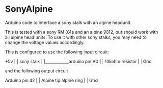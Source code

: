 # SonyAlpine
Arduino code to interface a sony stalk with an alpine headunit.

This is tested with a sony RM-X4s and an alpine 9812, but should work with all alpine head units. To use it with other sony stalks, you may need to change the voltage values accordingly.

This is configured to use the following input circuit:

+5v 
|
|
sony stalk
|
|____________arduino pin A0
|
|
10kohm resistor
|
|
Gnd

and the following output circuit

Arduino pin d2
|
|
Alpine tip
alpine ring
|
|
Gnd


